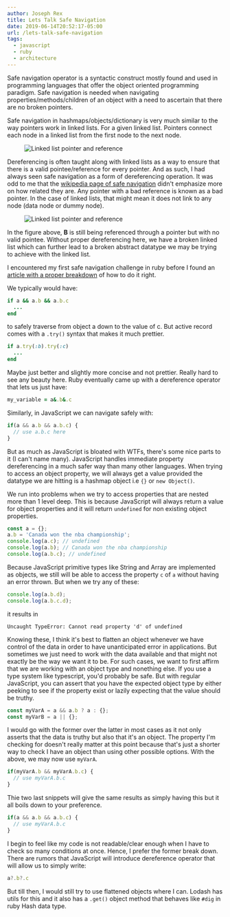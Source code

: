 ```yaml
---
author: Joseph Rex
title: Lets Talk Safe Navigation
date: 2019-06-14T20:52:17-05:00
url: /lets-talk-safe-navigation
tags:
  - javascript
  - ruby
  - architecture
---
```

Safe navigation operator is a syntactic construct mostly found and used in
programming languages that offer the object oriented programming paradigm. Safe navigation is needed when navigating properties/methods/children of an object with a need to ascertain that there are no broken pointers.
<!--more-->

Safe navigation in hashmaps/objects/dictionary is very much similar to the way pointers work in linked lists. For a given linked list. Pointers connect each node in a linked list from the first node to the next node.

<figure>
  <img alt="Linked list pointer and reference" src="https://res.cloudinary.com/strich/image/upload/v1560539033/safe-nav-fig-1_lzceur.jpg" loading="lazy" />
</figure>

Dereferencing is often taught along with linked lists as a way to ensure that there is a valid pointee/reference for every pointer. And as such, I had always seen safe navigation as a form of dereferencing operation. It was odd to me that the [wikipedia page of safe navigation](https://en.wikipedia.org/wiki/Safe_navigation_operator) didn't emphasize more on how related they are. Any pointer with a bad reference is known as a bad pointer. In the case of linked lists, that might mean it does not link to any node (data node or dummy node).

<figure>
  <img alt="Linked list pointer and reference" src="https://res.cloudinary.com/strich/image/upload/v1560540349/safe-nav-fig-2_xa51gk.jpg" loading="lazy" />
</figure>

In the figure above, **B** is still being referenced through a pointer but with no valid pointee. Without proper dereferencing here, we have a broken linked list which can further lead to a broken abstract datatype we may be trying to achieve with the linked list.

I encountered my first safe navigation challenge in ruby before I found an [article with a proper breakdown](http://mitrev.net/ruby/2015/11/13/the-operator-in-ruby/) of how to do it right.

We typically would have:
```ruby
if a && a.b && a.b.c
  ...
end
```
to safely traverse from object a down to the value of c. But active record comes with a `.try()` syntax that makes it much prettier.
```ruby
if a.try(:b).try(:c)
  ...
end
```
Maybe just better and slightly more concise and not prettier. Really hard to see any beauty here. Ruby eventually came up with a dereference operator that lets us just have:
```ruby
my_variable = a&.b&.c
```

Similarly, in JavaScript we can navigate safely with:
```js
if(a && a.b && a.b.c) {
  // use a.b.c here
}
```
But as much as JavaScript is bloated with WTFs, there's some nice parts to it (I can't name many). JavaScript handles immediate property dereferencing in a much safer way than many other languages. When trying to access an object property, we will always get a value provided the datatype we are hitting is a hashmap object i.e `{}` or `new Object()`.

We run into problems when we try to access properties that are nested more than 1 level deep. This is because JavaScript will always return a value for object properties and it will return `undefined` for non existing object properties.

```js
const a = {};
a.b = 'Canada won the nba championship';
console.log(a.c); // undefined
console.log(a.b); // Canada won the nba championship
console.log(a.b.c); // undefined
```

Because JavaScript primitive types like String and Array are implemented as objects, we still will be able to access the property `c` of `a` without having an error thrown. But when we try any of these:

```js
console.log(a.b.d);
console.log(a.b.c.d);
```
it results in
```
Uncaught TypeError: Cannot read property 'd' of undefined
```
Knowing these, I think it's best to flatten an object whenever we have control of the data in order to have unanticipated error in applications. But sometimes we just need to work with the data available and that might not exactly be the way we want it to be. For such cases, we want to first affirm that we are working with an object type and nonething else. If you use a type system like typescript, you'd probably be safe. But with regular JavaScript, you can assert that you have the expected object type by either peeking to see if the property exist or lazily expecting that the value should be truthy.

```js
const myVarA = a && a.b ? a : {};
const myVarB = a || {};
```

I would go with the former over the latter in most cases as it not only asserts that the data is truthy but also that it's an object. The property I'm checking for doesn't really matter at this point because that's just a shorter way to check I have an object than using other possible options. With the above, we may now use `myVarA`.

```js
if(myVarA.b && myVarA.b.c) {
  // use myVarA.b.c
}
```

Thie two last snippets will give the same results as simply having this but it all boils down to your preference.

```js
if(a && a.b && a.b.c) {
  // use myVarA.b.c
}
```

I begin to feel like my code is not readable/clear enough when I have to check so many conditions at once. Hence, I prefer the former break down. There are rumors that JavaScript will introduce dereference operator that will allow us to simply write:

```js
a?.b?.c
```

But till then, I would still try to use flattened objects where I can. Lodash has utils for this and it also has a `.get()` object method that behaves like `#dig` in ruby Hash data type.


